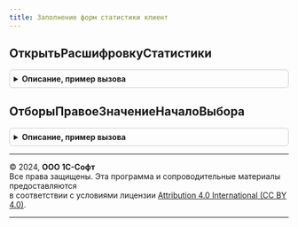 ```yaml
---
title: Заполнение форм статистики клиент
---
```



## ОткрытьРасшифровкуСтатистики
<details style="margin: 1em 0; padding: 0.5em; border: 1px solid #ccc; border-radius: 6px;">

<summary style="font-weight: bold; cursor: pointer;">Описание, пример вызова</summary>

```bsl

// Открывает расшифровку статического отчета.
//
// Параметры:
//	ИмяОтчета - Строка - Имя отчета.
//	ИмяФормы - Строка - Имя формы отчета.
//	ИмяПоля - Строка - Имя поля формы отчета.
//	Параметры - Структура - Содержит ключи:
//		* Организация - СправочникСсылка.Организации - Организация.
//		* мДатаНачалаПериодаОтчета - Дата - Дата начала периода отчета.
//		* мДатаКонцаПериодаОтчета - Дата - Дата окончания периода отчета.
//		* НомерСтроки - Число - Номер строки.
//		* АдресВременногоХранилищаРасшифровки - Строка - Адрес временного хранилища с расшифровкой отчета.
//
Процедура ОткрытьРасшифровкуСтатистики(ИмяОтчета, ИмяФормы, ИмяПоля, Параметры) Экспорт
```

Пример вызова
```bsl
ЗаполнениеФормСтатистикиКлиент.ОткрытьРасшифровкуСтатистики(ИмяОтчета, ИмяФормы, ИмяПоля, Параметры)  
```
</details>

## ОтборыПравоеЗначениеНачалоВыбора
<details style="margin: 1em 0; padding: 0.5em; border: 1px solid #ccc; border-radius: 6px;">

<summary style="font-weight: bold; cursor: pointer;">Описание, пример вызова</summary>

```bsl

// Вызывается из обработчика события НачалоВыбора для поля отбора.
//
// Параметры:
//	КомпоновщикНастроек - КомпоновщикНастроекКомпоновкиДанных - Компоновщик настроек.
//	Форма - ФормаКлиентскогоПриложения - Форма отчета.
//	Элемент - ПолеФормы - Поле в колонке табличной части Отбор, для которой вызван обработчик.
//	ДанныеВыбора - СписокЗначений - Список значений для выбора.
//	СтандартнаяОбработка - Булево - Признак выполнения стандартной обработки.
//	СписокПараметров - Структура - Содержит
//		* Ключ - Имя поля, по которому ограничивается список доступных для выбора значений.
//		* Значение - Значение поля, по которому ограничивается список доступных для выбора значений.
//
Процедура ОтборыПравоеЗначениеНачалоВыбора(КомпоновщикНастроек, Форма, Элемент, ДанныеВыбора, СтандартнаяОбработка, СписокПараметров) Экспорт
```

Пример вызова
```bsl
ЗаполнениеФормСтатистикиКлиент.ОтборыПравоеЗначениеНачалоВыбора(КомпоновщикНастроек, Форма, Элемент, ДанныеВыбора, СтандартнаяОбработка, СписокПараметров) 
```
</details>

---

© 2024, **ООО 1С-Софт**  
Все права защищены. Эта программа и сопроводительные материалы предоставляются  
в соответствии с условиями лицензии [Attribution 4.0 International (CC BY 4.0)](https://creativecommons.org/licenses/by/4.0/legalcode).

---
